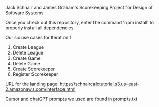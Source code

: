 Jack Schnair and James Graham's Scorekeeping Project for Design of Software Systems

Once you check out this repository, enter the command 'npm install' to properly install all dependencies.

Our six use cases for Iteration 1
1. Create League
2. Delete League
3. Create Game
4. Delete Game
5. Create Scorekeeper
6. Register Scorekeeper

URL for the landing page: https://schnaircalctutorial.s3.us-east-2.amazonaws.com/interface.html

Cursor and chatGPT prompts we used are found in prompts.txt